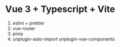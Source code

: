 # Vue 3 + Typescript + Vite

1. eslint + prettier
2. vue-router
3. pinia
4. unplugin-auto-import unplugin-vue-components
